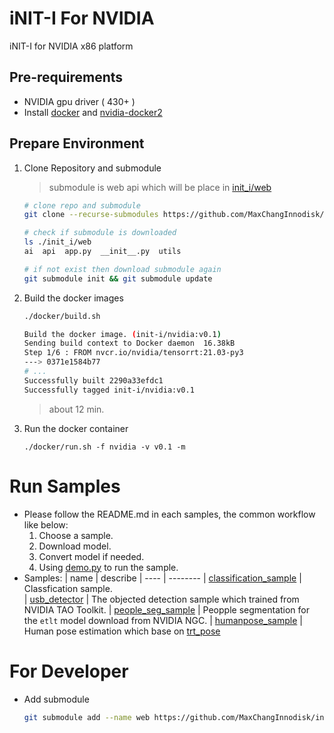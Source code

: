 # iNIT-I For NVIDIA
iNIT-I for NVIDIA x86 platform

## Pre-requirements
* NVIDIA gpu driver ( 430+ )
* Install [docker](https://max-c.notion.site/Install-Docker-9a0927c9b8aa4455b66548843246152f) and [nvidia-docker2](https://max-c.notion.site/Install-NVIDIA-Docker-b15e1b2930f646f389675bde6a04c9e2)


## Prepare Environment

1. Clone Repository and submodule
    > submodule is web api which will be place in [init_i/web](./init_i/web)
    ```bash
    # clone repo and submodule
    git clone --recurse-submodules https://github.com/MaxChangInnodisk/init-i-nvidia.git
    
    # check if submodule is downloaded
    ls ./init_i/web
    ai  api  app.py  __init__.py  utils

    # if not exist then download submodule again
    git submodule init && git submodule update
    ```

2. Build the docker images
    ```bash
    ./docker/build.sh

    Build the docker image. (init-i/nvidia:v0.1)
    Sending build context to Docker daemon  16.38kB
    Step 1/6 : FROM nvcr.io/nvidia/tensorrt:21.03-py3
    ---> 0371e1584b77
    # ...
    Successfully built 2290a33efdc1
    Successfully tagged init-i/nvidia:v0.1
    ```
    > about 12 min.
3. Run the docker container
    ```shelld
    ./docker/run.sh -f nvidia -v v0.1 -m
    ```

# Run Samples
* Please follow the README.md in each samples, the common workflow like below:
    1. Choose a sample.
    2. Download model.
    3. Convert model if needed.
    4. Using [demo.py](./demo.py) to run the sample.
* Samples:
    | name | describe 
    | ---- | -------- 
    | [classification_sample](app/classification_sample/README.md)    |  Classfication sample.  
    | [usb_detector](app/usb_detector/README.md)   | The objected detection sample which trained from NVIDIA TAO Toolkit.
    | [people_seg_sample](app/people_seg_sample/README.md)   | Peopple segmentation for the `etlt` model download from NVIDIA NGC.
    | [humanpose_sample](app/humanpose_sample/README.md) | Human pose estimation which base on [trt_pose](https://github.com/NVIDIA-AI-IOT/trt_pose)


# For Developer
* Add submodule
    ```bash
    git submodule add --name web https://github.com/MaxChangInnodisk/init-i-web-api.git ./init_i/web
    ```